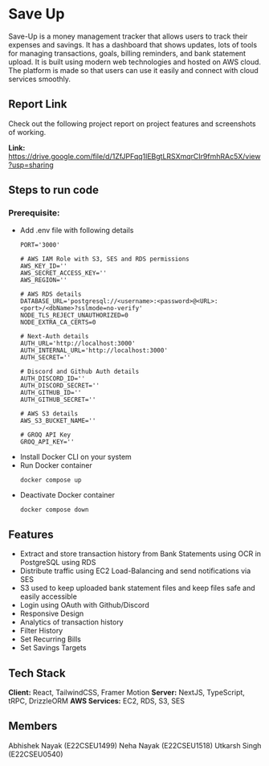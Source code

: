 # Save Up

Save-Up is a money management tracker that allows users to track their expenses and savings. It has a dashboard that shows updates, lots of tools for managing transactions, goals, billing reminders, and bank statement upload. It is built using modern web technologies and hosted on AWS cloud. The platform is made so that users can use it easily and connect with cloud services smoothly.

## Report Link

Check out the following project report on project features and screenshots of working.

**Link:** https://drive.google.com/file/d/1ZfJPFqq1lEBgtLRSXmqrCIr9fmhRAc5X/view?usp=sharing

## Steps to run code
### Prerequisite: 
- Add .env file with following details
  ```
  PORT='3000'
  
  # AWS IAM Role with S3, SES and RDS permissions
  AWS_KEY_ID=''
  AWS_SECRET_ACCESS_KEY=''
  AWS_REGION=''
  
  # AWS RDS details
  DATABASE_URL='postgresql://<username>:<password>@<URL>:<port>/<dbName>?sslmode=no-verify'
  NODE_TLS_REJECT_UNAUTHORIZED=0
  NODE_EXTRA_CA_CERTS=0
  
  # Next-Auth details
  AUTH_URL='http://localhost:3000'
  AUTH_INTERNAL_URL='http://localhost:3000'
  AUTH_SECRET=''
  
  # Discord and Github Auth details
  AUTH_DISCORD_ID=''
  AUTH_DISCORD_SECRET=''
  AUTH_GITHUB_ID=''
  AUTH_GITHUB_SECRET=''
  
  # AWS S3 details
  AWS_S3_BUCKET_NAME=''
  
  # GROQ API Key
  GROQ_API_KEY=''
  ```
- Install Docker CLI on your system
- Run Docker container
  ```
  docker compose up
  ```
- Deactivate Docker container
  ```
  docker compose down
  ```

## Features
- Extract and store transaction history from Bank Statements using OCR in PostgreSQL using RDS
- Distribute traffic using EC2 Load-Balancing and send notifications via SES
- S3 used to keep uploaded bank statement files and keep files safe and easily accessible
- Login using OAuth with Github/Discord
- Responsive Design
- Analytics of transaction history
- Filter History
- Set Recurring Bills
- Set Savings Targets

## Tech Stack

**Client:** React, TailwindCSS, Framer Motion
**Server:** NextJS, TypeScript, tRPC, DrizzleORM
**AWS Services:** EC2, RDS, S3, SES

## Members

Abhishek Nayak (E22CSEU1499)
Neha Nayak (E22CSEU1518)
Utkarsh Singh (E22CSEU0540)
